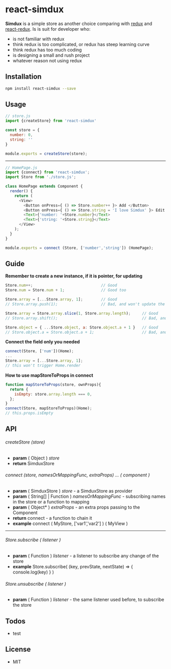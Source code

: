 # react-simdux

**Simdux** is a simple store as another choice comparing with [redux](https://github.com/reactjs/redux) and [react-redux](https://github.com/reactjs/react-redux). 
Is is suit for developer who:
  - is not familiar with redux
  - think redux is too complicated, or redux has steep learning curve 
  - think redux has too much coding
  - is designing a small and rush project
  - whatever reason not using redux

Installation
----
```sh
npm install react-simdux --save
```

Usage
----
```javascript
// store.js
import {createStore} from 'react-simdux'

const store = {
  number: 0,
  string: ''
}

module.exports = createStore(store);
```
---
```javascript
// HomePage.js
import {connect} from 'react-simdux';
import Store from './store.js';

class HomePage extends Component {
  render() {
    return (
      <View>
        <Button onPress={ () => Store.number++ }> Add </Button>
        <Button onPress={ () => Store.string = 'I love Simdux' }> Edit </Button>
        <Text>{'number: '+Store.number}</Text>
        <Text>{'string: '+Store.string}</Text>
      </View>
    );
  }
}

module.exports = connect (Store, ['number','string']) (HomePage);
```


Guide
----

**Remember to create a new instance, if it is pointer, for updating**
```javascript
Store.num++;                              // Good
Store.num = Store.num + 1;                // Good too

Store.array = [...Store.array, 1];        // Good
// Store.array.push(1);                   // Bad, and won't update the view

Store.array = Store.array.slice(1, Store.array.length);     // Good
// Store.array.shift();                                     // Bad, and won't update the view

Store.object = { ...Store.object, a: Store.object.a + 1 }   // Good
// Store.object.a = Store.object.a + 1;                     // Bad, and won't update the view		
```

**Connect the field only you needed**
```javascript
connect(Store, ['num'])(Home);
...
Store.array = [...Store.array, 1];
// this won't trigger Home.render
```

**How to use mapStoreToProps in connect**
```javascript
function mapStoreToProps(store, ownProps){
  return {
    isEmpty: store.array.length === 0,
  };
}
connect(Store, mapStoreToProps)(Home);
// this.props.isEmpty
```

API
----

###### createStore (store)
- **param** ( Object ) *store*
- **return** SimduxStore

###### connect (store, namesOrMappingFunc, extraProps) ... ( component )
- **param** ( SimduxStore ) *store* - a SimduxStore as provider
- **param** ( String[] | Function ) *namesOrMappingFunc* - subscribing names in the store or a function to mapping
- **param** ( Object* ) *extraProps* - an extra props passing to the Component
- **return** connect - a function to chain it
- **example** connect ( MyStore, ['var1','var2'] ) ( MyView )

---
###### Store.subscribe ( listener )
- **param** ( Function ) *listener* - a listener to subscribe any change of the store
- **example** Store.subscribe( (key, prevState, nextState) => { console.log(key) } )

###### Store.unsubscribe ( listener )
- **param** ( Function ) *listener* - the same listener used before, to subscribe the store



Todos
----

 - test

License
----

- MIT